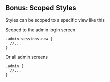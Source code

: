 ## Bonus: Scoped Styles

Styles can be scoped to a specific view like this

Scoped to the admin login screen
```
.admin.sessions.new {
  //...
}
```

Or all admin screens
```
.admin {
  //...
}
```
